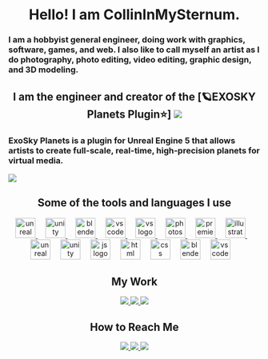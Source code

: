 <h1 align="center"> Hello! I am CollinInMySternum. </h1>

<h3 align="left"> I am a hobbyist general engineer, doing work with graphics, software, games, and web. I also like to call myself an artist as I do photography, photo editing, video editing, graphic design, and 3D modeling. </h3>

<h2 align="center"> I am the engineer and creator of the [🪐EXOSKY Planets Plugin⭐] <img src=https://img.shields.io/static/v1?message=EXOSKYPLUGIN(s)&logo=discord&label=Discord&color=5865F2&logoColor=white&labelColor=&style=flat&link=https://discord.gg/3NMHUyHpdM /> </h2>
<h3 align="left"> ExoSky Planets is a plugin for Unreal Engine 5 that allows artists to create full-scale, real-time, high-precision planets for virtual media. </h3>
<a href="https://solarsystemsoftworks.gumroad.com/l/ExoskyPlanets"><img src="https://github.com/CollinInMySternum/CollinInMySternum/assets/92476364/cc6e3e5b-b096-4e64-b27d-612082446943"> </img> </a>

<h2 align="center"> Some of the tools and languages I use </h2>

<div align="center">
	<a href="https://www.unrealengine.com/"><img src="https://skillicons.dev/icons?i=unreal" height="40" alt="unreal logo"  /> </a>
	<img width="12" />
	<a href="https://unity.com/"><img src="https://skillicons.dev/icons?i=unity" height="40" alt="unity logo"  /> </a>
	<img width="12" />
	<a href="https://blender.com/"><img src="https://skillicons.dev/icons?i=blender" height="40" alt="blender logo"  /> </a>
	<img width="12" />
	<a href="https://code.visualstudio.com/"><img src="https://skillicons.dev/icons?i=vscode" height="40" alt="vscode logo"  /> </a>
	<img width="12" />
	<a href="https://visualstudio.microsoft.com/"><img src="https://skillicons.dev/icons?i=visualstudio" height="40" alt="vs logo"  /> </a>
	<img width="12" />
	<a href="https://www.adobe.com/products/photoshop.html"><img src="https://skillicons.dev/icons?i=photoshop" height="40" alt="photoshop logo"  /> </a>
	<img width="12" />
	<a href="https://www.adobe.com/products/premiere.html"><img src="https://skillicons.dev/icons?i=premiere" height="40" alt="premiere logo"  /> </a>
	<img width="12" />
	<a href="https://www.adobe.com/products/illustrator.html"><img src="https://skillicons.dev/icons?i=illustrator" height="40" alt="illustrator logo"  /> </a>
	<img width="12" />
</div>

<div align="center">
	<img src="https://skillicons.dev/icons?i=cpp" height="40" alt="unreal logo"  />
	<img width="12" />
	<img src="https://skillicons.dev/icons?i=cs" height="40" alt="unity logo"  />
	<img width="12" />
	<img src="https://skillicons.dev/icons?i=js" height="40" alt="js logo"  />
	<img width="12" />
	<img src="https://skillicons.dev/icons?i=html" height="40" alt="html logo"  />
	<img width="12" />
	<img src="https://skillicons.dev/icons?i=css" height="40" alt="css logo"  />
	<img width="12" />
	<img src="https://skillicons.dev/icons?i=python" height="40" alt="blender logo"  />
	<img width="12" />
	<img src="https://skillicons.dev/icons?i=arduino" height="40" alt="vscode logo"  />
	<img width="12" />
</div>

<h2 align="center"> My Work </h2>

<div align="center">
	<a href="https://www.youtube.com/@collininmysternum"><img src=https://img.shields.io/static/v1?message=CollinInMySternum&logo=youtube&label=YouTube&color=FF0000&logoColor=white&labelColor=&style=for-the-badge&link=https://www.youtube.com/@collininmysternum /> </a>
	<a href="https://www.artstation.com/collinblumenauer"><img src=https://img.shields.io/static/v1?message=CollinBlumenauer&logo=artstation&label=ArtStation&color=00A2ff&logoColor=white&labelColor=&style=for-the-badge&link=https://www.artstation.com/collinblumenauer /> </a>
	<a href="https://mrdavenport.my.canva.site/collininmysternumwebsite"><img src=https://img.shields.io/static/v1?message=Portfolio&logo=canva&label=Canva&color=0088cc&logoColor=white&labelColor=&style=for-the-badge&link=https://mrdavenport.my.canva.site/collininmysternumwebsite /> </a>
</div>

<h2 align="center"> How to Reach Me </h2>

<div align="center">
	<a href="https://discord.com/users/503874266174062594"> <img src=https://img.shields.io/static/v1?message=CollinInMySternum&logo=discord&label=Discord&color=5865F2&logoColor=white&labelColor=&style=for-the-badge&link=https%3A%2F%2Fdiscord.com%2Fusers%2F503874266174062594 /> </a>
	<a href="https://discord.gg/3NMHUyHpdM"><img src=https://img.shields.io/static/v1?message=EXOSKYPLUGIN(s)&logo=discord&label=Discord&color=5865F2&logoColor=white&labelColor=&style=for-the-badge&link=https://discord.gg/3NMHUyHpdM /> </a>
	<a href="https://www.patreon.com/exoskyplugins"><img src=https://img.shields.io/static/v1?message=CollinInMySternum&logo=patreon&label=Patreon&color=f96854&logoColor=white&labelColor=&style=for-the-badge&link=https://www.patreon.com/exoskyplugins /> </a>
</div>


<!---
CollinInMySternum/CollinInMySternum is a ✨ special ✨ repository because its `README.md` (this file) appears on your GitHub profile.
You can click the Preview link to take a look at your changes.
--->
